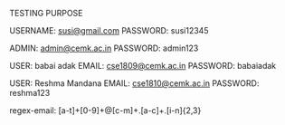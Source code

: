 TESTING PURPOSE

USERNAME:	susi@gmail.com
PASSWORD:	susi12345	


ADMIN:      admin@cemk.ac.in
PASSWORD:   admin123

USER:       babai adak 
EMAIL:      cse1809@cemk.ac.in
PASSWORD:   babaiadak


USER:       Reshma Mandana 
EMAIL:      cse1810@cemk.ac.in
PASSWORD:   reshma123

regex-email:      [a-t]+[0-9]+@[c-m]+\.[a-c]+\.[i-n]{2,3}

